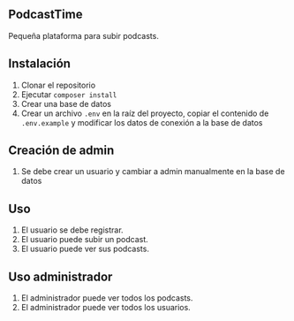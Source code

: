
## PodcastTime 

Pequeña plataforma para subir podcasts.

## Instalación

1. Clonar el repositorio
2. Ejecutar `composer install`
3. Crear una base de datos
4. Crear un archivo `.env` en la raíz del proyecto, copiar el contenido de `.env.example` y modificar los datos de conexión a la base de datos

## Creación de admin

1. Se debe crear un usuario y cambiar a admin manualmente en la base de datos

## Uso

1. El usuario se debe registrar.
2. El usuario puede subir un podcast.
3. El usuario puede ver sus podcasts.


## Uso administrador

1. El administrador puede ver todos los podcasts.
2. El administrador puede ver todos los usuarios.
